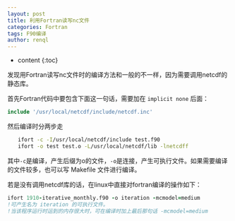 ```yaml
---
layout: post
title: 利用Fortran读写nc文件
categories: Fortran
tags: F90编译
author: renql
---
```


* content
{:toc}

发现用Fortran读写nc文件时的编译方法和一般的不一样，因为需要调用netcdf的静态库。

首先Fortran代码中要包含下面这一句话，需要加在 `implicit none` 后面：
```fortran
include '/usr/local/netcdf/include/netcdf.inc'
```

然后编译时分两步走
```bash
　　ifort -c -I/usr/local/netcdf/include test.f90
　　ifort -o test test.o -L/usr/local/netcdf/lib -lnetcdff
```
其中`-c`是编译，产生后缀为o的文件，`-o`是连接，产生可执行文件。如果需要编译的文件较多，也可以写 Makefile 文件进行编译。

若是没有调用netcdf库的话，在linux中直接对fortran编译的操作如下：
```fortran
ifort 1910-iterative_monthly.f90 -o iteration -mcmodel=medium
!可产生名为 iteration 的可执行文件。
!当该程序运行时运到的内存很大时，可在编译时加上最后那句话 -mcmodel=medium
```
